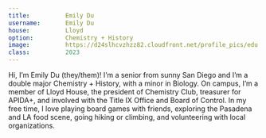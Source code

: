 ```yaml
---
title:          Emily Du 
username:       Emily Du 
house:          Lloyd
option:         Chemistry + History
image:          https://d24slhcvzhzz82.cloudfront.net/profile_pics/edu.jpeg
class:          2023
---
```


Hi, I’m Emily Du (they/them)! I’m a senior from sunny San Diego and I’m a double major Chemistry + History, with a minor in Biology. On campus, I’m a member of Lloyd House, the president of Chemistry Club, treasurer for APIDA+, and involved with the Title IX Office and Board of Control. In my free time, I love playing board games with friends, exploring the Pasadena and LA food scene, going hiking or climbing, and volunteering with local organizations.
